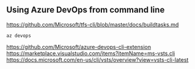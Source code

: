 ## Using Azure DevOps from command line

https://github.com/Microsoft/tfs-cli/blob/master/docs/buildtasks.md

```
az devops
```
https://github.com/Microsoft/azure-devops-cli-extension
https://marketplace.visualstudio.com/items?itemName=ms-vsts.cli
https://docs.microsoft.com/en-us/cli/vsts/overview?view=vsts-cli-latest
